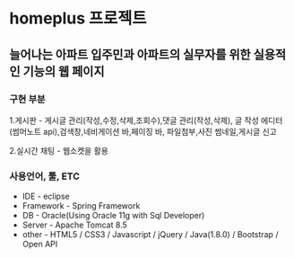 # homeplus 프로젝트

##  늘어나는 아파트 입주민과 아파트의 실무자를 위한 실용적인 기능의 웹 페이지

### 구현 부분
1.게시판 - 게시글 관리(작성,수정,삭제,조회수),댓글 관리(작성,삭제), 글 작성 에디터(썸머노트 api),검색창,네비게이션 바,페이징 바,
           파일첨부,사진 썸네일,게시글 신고
           
2.실시간 채팅 - 웹소켓을 활용
   
### 사용언어, 툴, ETC
* IDE - eclipse
* Framework - Spring Framework
* DB - Oracle(Using Oracle 11g with Sql Developer)
* Server - Apache Tomcat 8.5
* other - HTML5 / CSS3 / Javascript / jQuery / Java(1.8.0) / Bootstrap / Open API

